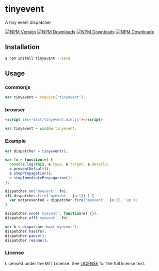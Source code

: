 # tinyevent

A tiny event dispatcher

[![NPM Version][npm-version]][npm-url] [![NPM Downloads][npm-total]][npm-url] [![NPM Downloads][npm-month]][npm-url] [![NPM Downloads][license]][npm-url]

[npm-version]: https://img.shields.io/npm/v/tinyevent.svg?style=flat
[npm-url]: https://npmjs.org/package/tinyevent
[npm-total]: https://img.shields.io/npm/dt/tinyevent.svg?style=flat
[npm-month]: https://img.shields.io/npm/dm/tinyevent.svg?style=flat
[license]: https://img.shields.io/npm/l/tinyevent.svg?style=flat


## Installation
```sh
$ npm install tinyevent --save
```

## Usage
### commonjs
```javascript
var tinyevent = require('tinyevent');
```

### browser
```html
<script src="dist/tinyevent.min.js"></script>
```
```javascript
var tinyevent = window.tinyevent;
```

### Example
```javascript
var dispatcher = tinyevent();

var fn = function(e) {
  console.log(this, e.type, e.target, e.detail);
  e.preventDefault();
  e.stopPropagation();
  e.stopImmediatePropagation();
};

dispatcher.on('myevent', fn);
if( dispatcher.fire('myevent', {a:1}) ) {
  var notprevented = dispatcher.fire('myevent', {a:2}, 'up');
}

dispatcher.once('myevent', function(e) {});
dispatcher.off('myevent', fn);

var b = dispatcher.has('myevent');
dispatcher.has(fn);
dispatcher.pause();
dispatcher.resume();

```

### License
Licensed under the MIT License.
See [LICENSE](./LICENSE) for the full license text.
